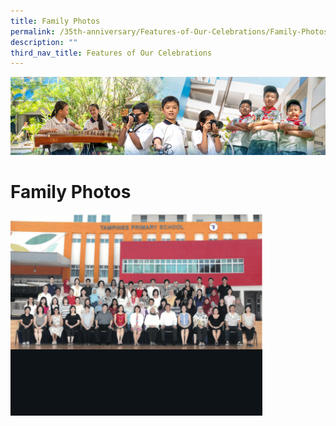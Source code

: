 ```yaml
---
title: Family Photos
permalink: /35th-anniversary/Features-of-Our-Celebrations/Family-Photos/
description: ""
third_nav_title: Features of Our Celebrations
---
```

![](/images/AboutUs.jpg)

Family Photos
=============


<img src="/images/Family.gif" style="width:80%">